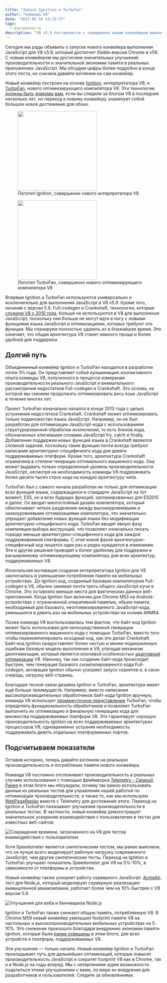 ```yaml
---
title: "Запуск Ignition и TurboFan"
author: "команда V8"
date: "2017-05-15 13:33:37"
tags: 
  - внутренности
description: "V8 v5.9 поставляется с совершенно новым конвейером выполнения JavaScript, построенным на интерпретаторе Ignition и оптимизирующем компиляторе TurboFan."
---
```

Сегодня мы рады объявить о запуске нового конвейера выполнения JavaScript для V8 v5.9, который достигнет Stable-версии Chrome в v59. С новым конвейером мы достигаем значительных улучшений производительности и значительной экономии памяти в реальных приложениях JavaScript. Мы обсудим цифры более подробно в конце этого поста, но сначала давайте взглянем на сам конвейер.

<!--truncate-->
Новый конвейер построен на основе [Ignition](/docs/ignition), интерпретатора V8, и [TurboFan](/docs/turbofan), нового оптимизирующего компилятора V8. Эти технологии [должны быть](/blog/turbofan-jit) [знакомы](/blog/ignition-interpreter) [вам](/blog/test-the-future), если вы следили за блогом V8 в последние несколько лет, но переход к новому конвейеру знаменует собой большое новое достижение для обоих.

<figure>
  <img src="/_img/v8-ignition.svg" width="256" height="256" alt="" loading="lazy"/>
  <figcaption>Логотип Ignition, совершенно нового интерпретатора V8</figcaption>
</figure>

<figure>
  <img src="/_img/v8-turbofan.svg" width="256" height="256" alt="" loading="lazy"/>
  <figcaption>Логотип TurboFan, совершенно нового оптимизирующего компилятора V8</figcaption>
</figure>

Впервые Ignition и TurboFan используются универсально и исключительно для выполнения JavaScript в V8 v5.9. Кроме того, начиная с версии 5.9, Full-codegen и Crankshaft, технологии, которые [служили V8 с 2010 года](https://blog.chromium.org/2010/12/new-crankshaft-for-v8.html), больше не используются в V8 для выполнения JavaScript, поскольку они больше не могут идти в ногу с новыми функциями языка JavaScript и оптимизациями, которых требуют эти функции. Мы планируем полностью удалить их в ближайшее время. Это означает, что общая архитектура V8 станет намного проще и более удобной для поддержки.

## Долгий путь

Объединенный конвейер Ignition и TurboFan находился в разработке почти 3½ года. Он представляет собой кульминацию коллективного опыта команды V8, полученного в процессе измерения производительности реального JavaScript и внимательного рассмотрения недостатков Full-codegen и Crankshaft. Это основа, на которой мы сможем продолжать оптимизировать весь язык JavaScript в течение многих лет.

Проект TurboFan изначально начался в конце 2013 года с целью устранения недостатков Crankshaft. Crankshaft может оптимизировать только подмножество языка JavaScript. Например, он не был разработан для оптимизации JavaScript-кода с использованием структурированной обработки исключений, то есть блоков кода, обозначенных ключевыми словами JavaScript try, catch и finally. Добавление поддержки новых функций языка в Crankshaft является сложной задачей, поскольку такие функции почти всегда требуют написания архитектурно-специфичного кода для девяти поддерживаемых платформ. Кроме того, архитектура Crankshaft ограничена в степени генерации оптимального машинного кода. Она может выдавать только определенный уровень производительности JavaScript, несмотря на необходимость команды V8 поддерживать более десяти тысяч строк кода на каждую архитектуру чипа.

TurboFan был с самого начала разработан не только для оптимизации всех функций языка, содержащихся в стандарте JavaScript на тот момент, ES5, но и всех будущих функций, запланированных для ES2015 и далее. Он вводит многослойный дизайн компилятора, который обеспечивает четкое разделение между высокоуровневыми и низкоуровневыми оптимизациями компилятора, что значительно упрощает добавление новых функций языка без модификации архитектурно-специфичного кода. TurboFan вводит явную фазу компиляции выбора инструкций, что позволяет изначально писать гораздо меньше архитектурно-специфичного кода для каждой поддерживаемой платформы. С этой новой фазой архитектурно-специфичный код пишется один раз и редко нуждается в изменении. Эти и другие решения приводят к более удобному для поддержки и расширяемому оптимизирующему компилятору для всех архитектур, поддерживаемых V8.

Изначальная мотивация создания интерпретатора Ignition для V8 заключалась в уменьшении потребления памяти на мобильных устройствах. До Ignition код, созданный базовым компилятором Full-codegen в V8, обычно занимал почти треть общего JavaScript-кучи в Chrome. Это оставляло меньше места для фактических данных веб-приложений. Когда Ignition был включен для Chrome M53 на Android-устройствах с ограниченной оперативной памятью, объем памяти, необходимый для базового, неоптимизированного JavaScript-кода, уменьшился в девять раз на мобильных устройствах на основе ARM64.

Позже команда V8 воспользовалась тем фактом, что байт-код Ignition может быть использован для непосредственной генерации оптимизированного машинного кода с помощью TurboFan, вместо того чтобы перекомпилировать исходный код, как это делал Crankshaft. Байт-код Ignition предоставляет более чистую и менее подверженную ошибкам базовую модель выполнения в V8, упрощая механизм деоптимизации, который является ключевой особенностью [адаптивной оптимизации](https://ru.wikipedia.org/wiki/Адаптивная_оптимизация) V8. Наконец, так как создание байт-кода происходит быстрее, чем генерация базового скомпилированного кода Full-codegen, активация Ignition обычно ускоряет запуск скриптов и, в свою очередь, загрузку веб-страниц.

Благодаря тесной связи дизайна Ignition и TurboFan, архитектура имеет еще больше преимуществ. Например, вместо написания высокопроизводительных обработчиков байт-кода Ignition вручную, команда V8 использует [промежуточное представление](https://ru.wikipedia.org/wiki/Промежуточное_представление) TurboFan, чтобы определить функциональность обработчиков и позволяет TurboFan выполнять их оптимизацию и финальную генерацию кода для множества поддерживаемых платформ V8. Это гарантирует хорошую производительность Ignition на всех поддерживаемых архитектурах процессоров V8, одновременно устраняя необходимость поддерживать девять отдельных платформенных портов.

## Подсчитываем показатели

Оставив историю, теперь давайте взглянем на реальную производительность и потребление памяти нового конвейера.

Команда V8 постоянно отслеживает производительность в реальных случаях использования с помощью фреймворка [Telemetry - Catapult](https://catapult.gsrc.io/telemetry). [Ранее](/blog/real-world-performance) в этом блоге мы обсуждали, почему так важно использовать данные из реальных тестов для управления нашей работой по оптимизации производительности, а также то, как мы используем [WebPageReplay](https://github.com/chromium/web-page-replay) вместе с Telemetry для достижения этого. Переход на Ignition и TurboFan показывает улучшения производительности в реальных тестах. В частности, новый конвейер демонстрирует значительное ускорение взаимодействия с пользователем в тестах для известных веб-сайтов:

![Сокращение времени, затраченного на V8 для тестов взаимодействия с пользователем](/_img/launching-ignition-and-turbofan/improvements-per-website.png)

Хотя Speedometer является синтетическим тестом, мы ранее выяснили, что он лучше всего моделирует рабочую нагрузку современного JavaScript, чем другие синтетические тесты. Переход на Ignition и TurboFan улучшает показатель Speedometer для V8 на 5%-10%, в зависимости от платформы и устройства.

Новый конвейер также ускоряет работу серверного JavaScript. [AcmeAir](https://github.com/acmeair/acmeair-nodejs), тест для Node.js, который моделирует серверную реализацию вымышленной авиакомпании, работает более чем на 10% быстрее с V8 версии 5.9.

![Улучшения для веба и бенчмарков Node.js](/_img/launching-ignition-and-turbofan/benchmark-scores.png)

Ignition и TurboFan также снижают общую память, потребляемую V8. В Chrome M59 новый конвейер уменьшил footprint памяти V8 на настольных и высокопроизводительных мобильных устройствах на 5-10%. Это снижение произошло благодаря внедрению экономии памяти Ignition, которые были [ранее освещены](/blog/ignition-interpreter) в этом блоге, для всех устройств и платформ, поддерживаемых V8.

Эти улучшения — только начало. Новый конвейер Ignition и TurboFan прокладывает путь для дальнейших оптимизаций, которые повысят производительность JavaScript и сократят footprint V8 как в Chrome, так и в Node.js на годы вперед. Мы с нетерпением ждем возможности поделиться этими улучшениями с вами, по мере их внедрения для разработчиков и пользователей. Следите за обновлениями.
